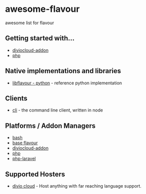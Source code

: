 # awesome-flavour
awesome list for flavour

## Getting started with...

* [diviocloud-addon](https://github.com/flavours/getting-started-with-diviocloud-addon) 
* [php](https://github.com/flavours/getting-started-with-php) 


## Native implementations and libraries

* [libflavour - python](https://github.com/flavours/libflavour) - reference python implementation

## Clients

* [cli](https://github.com/flavours/cli) - the command line client, written in node


## Platforms / Addon Managers

* [bash](https://github.com/flavours/fam-bash) 
* [base flavour](https://github.com/flavours/fam-flavour) 
* [diviocloud-addon](https://github.com/flavours/fam-diviocloud-addon) 
* [php](https://github.com/flavours/fam-php) 
* [php-laravel](https://github.com/flavours/fam-php-laravel) 

## Supported Hosters

* [divio cloud](https://www.divio.com) - Host anything with far reaching language support.
